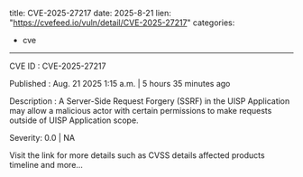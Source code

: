  
title: CVE-2025-27217
date: 2025-8-21
lien: "https://cvefeed.io/vuln/detail/CVE-2025-27217"
categories:
  - cve
---

CVE ID : CVE-2025-27217

Published :  Aug. 21
2025
1:15 a.m. | 5 hours
35 minutes ago

Description : A Server-Side Request Forgery (SSRF) in the UISP Application may allow a malicious actor with certain permissions to make requests outside of UISP Application scope.

Severity: 0.0 | NA

Visit the link for more details
such as CVSS details
affected products
timeline
and more...
